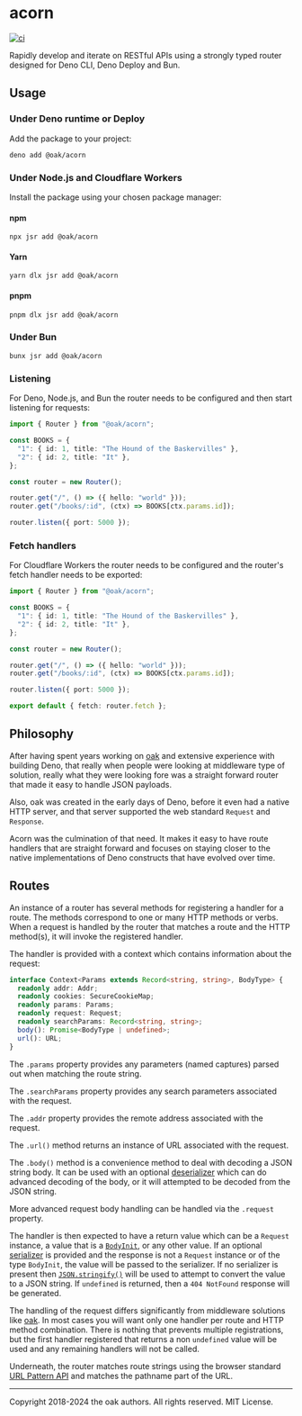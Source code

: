 # acorn

[![ci](https://github.com/oakserver/acorn/workflows/ci/badge.svg)](https://github.com/oakserver/acorn)

Rapidly develop and iterate on RESTful APIs using a strongly typed router
designed for Deno CLI, Deno Deploy and Bun.

## Usage

### Under Deno runtime or Deploy

Add the package to your project:

```
deno add @oak/acorn
```

### Under Node.js and Cloudflare Workers

Install the package using your chosen package manager:

#### npm

```
npx jsr add @oak/acorn
```

#### Yarn

```
yarn dlx jsr add @oak/acorn
```

#### pnpm

```
pnpm dlx jsr add @oak/acorn
```

### Under Bun

```
bunx jsr add @oak/acorn
```

### Listening

For Deno, Node.js, and Bun the router needs to be configured and then start
listening for requests:

```ts
import { Router } from "@oak/acorn";

const BOOKS = {
  "1": { id: 1, title: "The Hound of the Baskervilles" },
  "2": { id: 2, title: "It" },
};

const router = new Router();

router.get("/", () => ({ hello: "world" }));
router.get("/books/:id", (ctx) => BOOKS[ctx.params.id]);

router.listen({ port: 5000 });
```

### Fetch handlers

For Cloudflare Workers the router needs to be configured and the router's fetch
handler needs to be exported:

```ts
import { Router } from "@oak/acorn";

const BOOKS = {
  "1": { id: 1, title: "The Hound of the Baskervilles" },
  "2": { id: 2, title: "It" },
};

const router = new Router();

router.get("/", () => ({ hello: "world" }));
router.get("/books/:id", (ctx) => BOOKS[ctx.params.id]);

router.listen({ port: 5000 });

export default { fetch: router.fetch };
```

## Philosophy

After having spent years working on [oak](https://jsr.io/@oak/oak) and extensive
experience with building Deno, that really when people were looking at
middleware type of solution, really what they were looking fore was a straight
forward router that made it easy to handle JSON payloads.

Also, oak was created in the early days of Deno, before it even had a native
HTTP server, and that server supported the web standard `Request` and
`Response`.

Acorn was the culmination of that need. It makes it easy to have route handlers
that are straight forward and focuses on staying closer to the native
implementations of Deno constructs that have evolved over time.

## Routes

An instance of a router has several methods for registering a handler for a
route. The methods correspond to one or many HTTP methods or verbs. When a
request is handled by the router that matches a route and the HTTP method(s), it
will invoke the registered handler.

The handler is provided with a context which contains information about the
request:

```ts
interface Context<Params extends Record<string, string>, BodyType> {
  readonly addr: Addr;
  readonly cookies: SecureCookieMap;
  readonly params: Params;
  readonly request: Request;
  readonly searchParams: Record<string, string>;
  body(): Promise<BodyType | undefined>;
  url(): URL;
}
```

The `.params` property provides any parameters (named captures) parsed out when
matching the route string.

The `.searchParams` property provides any search parameters associated with the
request.

The `.addr` property provides the remote address associated with the request.

The `.url()` method returns an instance of URL associated with the request.

The `.body()` method is a convenience method to deal with decoding a JSON string
body. It can be used with an optional
[deserializer](https://deno.land/x/acorn@0.4.0/mod.ts?s=Deserializer) which can
do advanced decoding of the body, or it will attempted to be decoded from the
JSON string.

More advanced request body handling can be handled via the `.request` property.

The handler is then expected to have a return value which can be a `Request`
instance, a value that is a [`BodyInit`](https://deno.land/api?s=BodyInit), or
any other value. If an optional
[serializer](https://deno.land/x/acorn@0.4.0/mod.ts?s=Serializer) is provided
and the response is not a `Request` instance or of the type `BodyInit`, the
value will be passed to the serializer. If no serializer is present then
[`JSON.stringify()`](https://developer.mozilla.org/en-US/docs/Web/JavaScript/Reference/Global_Objects/JSON/stringify)
will be used to attempt to convert the value to a JSON string. If `undefined` is
returned, then a `404 NotFound` response will be generated.

The handling of the request differs significantly from middleware solutions like
[oak](https://oakserver.github.io/oak/). In most cases you will want only one
handler per route and HTTP method combination. There is nothing that prevents
multiple registrations, but the first handler registered that returns a non
`undefined` value will be used and any remaining handlers will not be called.

Underneath, the router matches route strings using the browser standard
[URL Pattern API](https://developer.mozilla.org/en-US/docs/Web/API/URL_Pattern_API)
and matches the pathname part of the URL.

---

Copyright 2018-2024 the oak authors. All rights reserved. MIT License.
